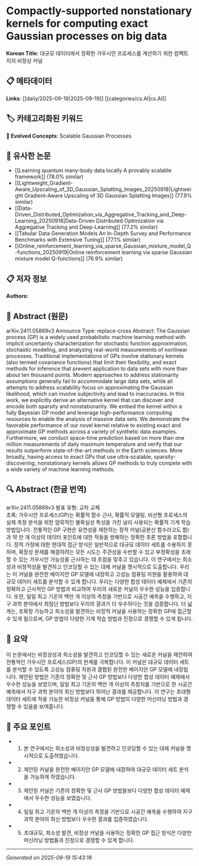 
# Compactly-supported nonstationary kernels for computing exact Gaussian processes on big data

**Korean Title:** 대규모 데이터에서 정확한 가우시안 프로세스를 계산하기 위한 컴팩트 지지 비정상 커널

## 📋 메타데이터

**Links**: [[daily/2025-09-19|2025-09-19]] [[categories/cs.AI|cs.AI]]

## 🏷️ 카테고리화된 키워드
**🚀 Evolved Concepts**: Scalable Gaussian Processes

## 🔗 유사한 논문
- [[Learning quantum many-body data locally A provably scalable framework]] (78.0% similar)
- [[Lightweight_Gradient-Aware_Upscaling_of_3D_Gaussian_Splatting_Images_20250918|Lightweight Gradient-Aware Upscaling of 3D Gaussian Splatting Images]] (77.9% similar)
- [[Data-Driven_Distributed_Optimization_via_Aggregative_Tracking_and_Deep-Learning_20250918|Data-Driven Distributed Optimization via Aggregative Tracking and Deep-Learning]] (77.2% similar)
- [[Tabular Data Generation Models An In-Depth Survey and Performance Benchmarks with Extensive Tuning]] (77.1% similar)
- [[Online_reinforcement_learning_via_sparse_Gaussian_mixture_model_Q-functions_20250919|Online reinforcement learning via sparse Gaussian mixture model Q-functions]] (76.9% similar)

## 📋 저자 정보

**Authors:** 

## 📄 Abstract (원문)

arXiv:2411.05869v3 Announce Type: replace-cross 
Abstract: The Gaussian process (GP) is a widely used probabilistic machine learning method with implicit uncertainty characterization for stochastic function approximation, stochastic modeling, and analyzing real-world measurements of nonlinear processes. Traditional implementations of GPs involve stationary kernels (also termed covariance functions) that limit their flexibility, and exact methods for inference that prevent application to data sets with more than about ten thousand points. Modern approaches to address stationarity assumptions generally fail to accommodate large data sets, while all attempts to address scalability focus on approximating the Gaussian likelihood, which can involve subjectivity and lead to inaccuracies. In this work, we explicitly derive an alternative kernel that can discover and encode both sparsity and nonstationarity. We embed the kernel within a fully Bayesian GP model and leverage high-performance computing resources to enable the analysis of massive data sets. We demonstrate the favorable performance of our novel kernel relative to existing exact and approximate GP methods across a variety of synthetic data examples. Furthermore, we conduct space-time prediction based on more than one million measurements of daily maximum temperature and verify that our results outperform state-of-the-art methods in the Earth sciences. More broadly, having access to exact GPs that use ultra-scalable, sparsity-discovering, nonstationary kernels allows GP methods to truly compete with a wide variety of machine learning methods.

## 🔍 Abstract (한글 번역)

arXiv:2411.05869v3 발표 유형: 교차 교체  
초록: 가우시안 프로세스(GP)는 확률적 함수 근사, 확률적 모델링, 비선형 프로세스의 실제 측정 분석을 위한 암묵적인 불확실성 특성을 가진 널리 사용되는 확률적 기계 학습 방법입니다. 전통적인 GP 구현은 유연성을 제한하는 정적 커널(공분산 함수라고도 함)과 약 만 개 이상의 데이터 포인트에 대한 적용을 방해하는 정확한 추론 방법을 포함합니다. 정적 가정에 대한 현대적 접근 방식은 일반적으로 대규모 데이터 세트를 수용하지 못하며, 확장성 문제를 해결하려는 모든 시도는 주관성을 수반할 수 있고 부정확성을 초래할 수 있는 가우시안 가능성을 근사하는 데 초점을 맞추고 있습니다. 이 연구에서는 희소성과 비정적성을 발견하고 인코딩할 수 있는 대체 커널을 명시적으로 도출합니다. 우리는 이 커널을 완전한 베이지안 GP 모델에 내장하고 고성능 컴퓨팅 자원을 활용하여 대규모 데이터 세트를 분석할 수 있게 합니다. 우리는 다양한 합성 데이터 예제에서 기존의 정확하고 근사적인 GP 방법과 비교하여 우리의 새로운 커널의 우수한 성능을 입증합니다. 또한, 일일 최고 기온의 백만 개 이상의 측정을 기반으로 시공간 예측을 수행하고, 지구 과학 분야에서 최첨단 방법보다 우리의 결과가 더 우수하다는 것을 검증합니다. 더 넓게는, 초확장 가능하고 희소성을 발견하는 비정적 커널을 사용하는 정확한 GP에 접근할 수 있게 됨으로써, GP 방법이 다양한 기계 학습 방법과 진정으로 경쟁할 수 있게 됩니다.

## 📝 요약

이 논문에서는 비정상성과 희소성을 발견하고 인코딩할 수 있는 새로운 커널을 제안하여 전통적인 가우시안 프로세스(GP)의 한계를 극복합니다. 이 커널은 대규모 데이터 세트를 분석할 수 있도록 고성능 컴퓨팅 자원과 결합된 완전한 베이지안 GP 모델에 내장됩니다. 제안된 방법은 기존의 정확한 및 근사 GP 방법보다 다양한 합성 데이터 예제에서 우수한 성능을 보였으며, 일일 최고 기온의 백만 개 이상의 측정치를 기반으로 한 시공간 예측에서 지구 과학 분야의 최신 방법보다 뛰어난 결과를 제공합니다. 이 연구는 초대형 데이터 세트에 적용 가능한 비정상 커널을 통해 GP 방법이 다양한 머신러닝 방법과 경쟁할 수 있음을 보여줍니다.

## 🎯 주요 포인트

- 1. 본 연구에서는 희소성과 비정상성을 발견하고 인코딩할 수 있는 대체 커널을 명시적으로 도출하였습니다.

- 2. 제안된 커널을 완전한 베이지안 GP 모델에 내장하여 대규모 데이터 세트 분석을 가능하게 하였습니다.

- 3. 제안된 커널은 기존의 정확한 및 근사 GP 방법들보다 다양한 합성 데이터 예제에서 우수한 성능을 보였습니다.

- 4. 일일 최고 기온의 백만 개 이상의 측정을 기반으로 시공간 예측을 수행하여 지구 과학 분야의 최신 방법보다 우수한 결과를 입증하였습니다.

- 5. 초대규모, 희소성 발견, 비정상 커널을 사용하는 정확한 GP 접근 방식은 다양한 머신러닝 방법들과 진정으로 경쟁할 수 있게 합니다.

---

*Generated on 2025-09-19 15:43:18*